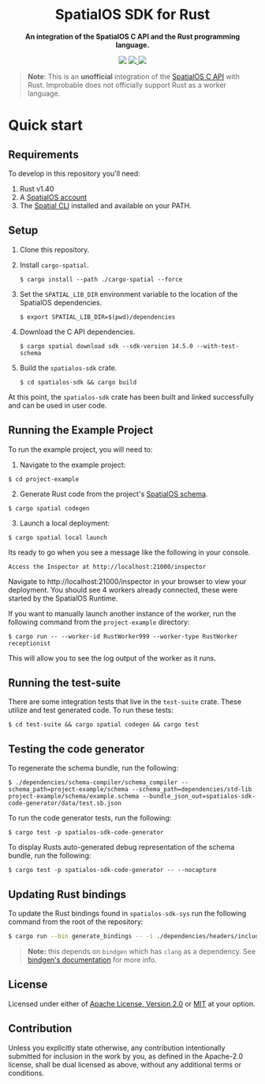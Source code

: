 <div align="center">
    <h1>SpatialOS SDK for Rust</h1>
    <p>
        <strong>An integration of the SpatialOS C API and the Rust programming language.</strong>
    </p>
    <p>
        <img src="https://img.shields.io/badge/rustc-1.40-blue.svg"/>
        <a href="https://codecov.io/gh/jamiebrynes7/spatialos-sdk-rs">
          <img src="https://codecov.io/gh/jamiebrynes7/spatialos-sdk-rs/branch/master/graph/badge.svg" />
        </a>
        <img src="https://github.com/jamiebrynes7/spatialos-sdk-rs/workflows/Premerge/badge.svg">
    </p>
</div>


> **Note**: This is an **unofficial** integration of the [SpatialOS C API](https://docs.improbable.io/reference/latest/capi/introduction) with Rust. Improbable does not officially support Rust as a worker language.

# Quick start

## Requirements

To develop in this repository you'll need:

1. Rust v1.40
2. A [SpatialOS account](https://www.improbable.io/get-spatialos) 
3. The [Spatial CLI](https://documentation.improbable.io/spatialos-tools/docs/cli-introduction) installed and available on your PATH.

## Setup

1. Clone this repository.
2. Install `cargo-spatial`.
   
    ```
    $ cargo install --path ./cargo-spatial --force
    ```
3. Set the `SPATIAL_LIB_DIR` environment variable to the location of the SpatialOS dependencies.
   
   ```
   $ export SPATIAL_LIB_DIR=$(pwd)/dependencies
   ```
4. Download the C API dependencies.
   
   ```
   $ cargo spatial download sdk --sdk-version 14.5.0 --with-test-schema
   ```
5. Build the `spatialos-sdk` crate.
   
   ```
   $ cd spatialos-sdk && cargo build
   ```

At this point, the `spatialos-sdk` crate has been built and linked successfully and can be used in user code.

## Running the Example Project

To run the example project, you will need to:

1. Navigate to the example project:

  ```
  $ cd project-example
  ```
2. Generate Rust code from the project's [SpatialOS schema](https://docs.improbable.io/reference/14.2/shared/schema/introduction).
  ```
  $ cargo spatial codegen
  ```
3. Launch a local deployment:
  ```
  $ cargo spatial local launch
  ```

Its ready to go when you see a message like the following in your console.

```
Access the Inspector at http://localhost:21000/inspector
```

Navigate to http://localhost:21000/inspector in your browser to view your deployment. You should see 4 workers already connected,
these were started by the SpatialOS Runtime. 

If you want to manually launch another instance of the worker, run the following command from the `project-example` directory:

```
$ cargo run -- --worker-id RustWorker999 --worker-type RustWorker receptionist
```

This will allow you to see the log output of the worker as it runs.

## Running the test-suite

There are some integration tests that live in the `test-suite` crate. These utilize and test generated code. To run these tests: 

```
$ cd test-suite && cargo spatial codegen && cargo test
```

## Testing the code generator

To regenerate the schema bundle, run the following:

```
$ ./dependencies/schema-compiler/schema_compiler --schema_path=project-example/schema --schema_path=dependencies/std-lib project-example/schema/example.schema --bundle_json_out=spatialos-sdk-code-generator/data/test.sb.json
```

To run the code generator tests, run the following:

```
$ cargo test -p spatialos-sdk-code-generator
```

To display Rusts auto-generated debug representation of the schema bundle, run the following:

```
$ cargo test -p spatialos-sdk-code-generator -- --nocapture
```

## Updating Rust bindings

To update the Rust bindings found in `spatialos-sdk-sys` run the following command from the root of the repository:

```bash
$ cargo run --bin generate_bindings -- -i ./dependencies/headers/include/improbable/ -o ./spatialos-sdk-sys/src/
```

> **Note:** this depends on `bindgen` which has `clang` as a dependency. See [bindgen's documentation](https://rust-lang.github.io/rust-bindgen/requirements.html) for more info.

## License

Licensed under either of [Apache License, Version 2.0](LICENSE-APACHE) or [MIT](LICENSE-MIT) at your option.

## Contribution

Unless you explicitly state otherwise, any contribution intentionally submitted
for inclusion in the work by you, as defined in the Apache-2.0 license, shall be
dual licensed as above, without any additional terms or conditions.
